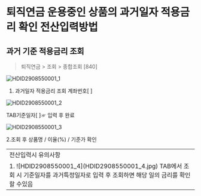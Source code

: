 # 퇴직연금 운용중인 상품의 과거일자 적용금리 확인 전산입력방법
## 과거 기준 적용금리 조회
> 퇴직연금 > 조회 > 종합조회 [840]

![HDID2908550001_1](HDID2908550001_1.jpg)

1. 과거일자 적용금리 조회
계좌번호[ ]

![HDID2908550001_2](HDID2908550001_2.jpg)

TAB기준일자[ ]☞ 입력 후 완료

![HDID2908550001_3](HDID2908550001_3.jpg)

2.조회 후 상품명 / 이율(%) / 기준가 확인

<table><tbody><tr>
<td>
전산입력시 유의사항</td></tr><tr>
<td>
1.
![HDID2908550001_4](HDID2908550001_4.jpg)
TAB에서 조회 시 기준일자를 과거특정일자로 입력 후 조회하면 해당 일의 금리를 확인할 수있음</td></tr></tbody>
</table>


